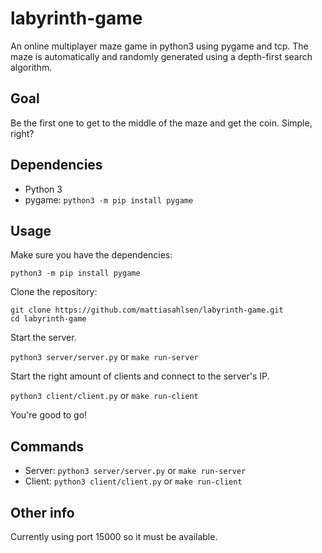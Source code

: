 # labyrinth-game
An online multiplayer maze game in python3 using pygame and tcp. The
maze is automatically and randomly generated using a depth-first search algorithm.

## Goal
Be the first one to get to the middle of the maze and get the coin. Simple, right?

## Dependencies
- Python 3
- pygame: `python3 -m pip install pygame`

## Usage
Make sure you have the dependencies:

`python3 -m pip install pygame`

Clone the repository:

`git clone https://github.com/mattiasahlsen/labyrinth-game.git`<br/>
`cd labyrinth-game`

Start the server.

`python3 server/server.py` or `make run-server`

Start the right amount of clients and connect to the server's IP.

`python3 client/client.py` or `make run-client`

You're good to go!

## Commands
- Server: `python3 server/server.py` or `make run-server`
- Client: `python3 client/client.py` or `make run-client`

## Other info
Currently using port 15000 so
it must be available.

